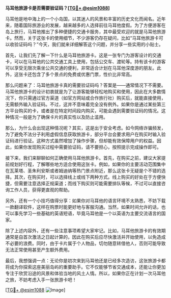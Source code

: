 **马耳他旅游卡是否需要验证码？[[TG💪+ @esim1088](https://t.me/s/esim1088)]**

马耳他是地中海上的一个小岛国，以其迷人的风景和丰富的历史文化而闻名。近年来，随着国际旅游业的发展，越来越多的人选择前往马耳他度假。为了方便游客在岛上旅行，马耳他推出了多种便捷的交通卡服务，其中最受欢迎的就是马耳他旅游卡。然而，关于这张卡的使用细节，不少游客仍存在疑问，比如“马耳他旅游卡可以收验证码吗？”今天，我们就来详细解答这个问题，并分享一些实用的小贴士。

首先，让我们先了解一下什么是马耳他旅游卡。这是一张专门为游客设计的交通卡，可以在马耳他的公共交通工具上使用，包括公交车、渡轮等。持有该卡的游客可以享受无限次乘坐公共交通的便利，非常适合计划在马耳他深度游的朋友。此外，这张卡还包含了多个景点的免费或优惠门票，性价比非常高。

那么问题来了：马耳他旅游卡真的需要验证码吗？答案是——通常情况下不需要。马耳他旅游卡的设计初衷就是为了让游客能够轻松地购买和使用，因此在大多数情况下，你只需通过官方渠道（如官方网站或合作旅行社）购买后，就能直接使用，无需额外输入验证码。不过，这并不意味着完全没有例外。如果你是通过某些第三方平台购买的卡，或者是在特定时间段内购买，可能会遇到需要验证码的情况。这种情况一般是为了确保卡片的真实性以及防止滥用。

那么，为什么会出现这种情况呢？其实，这是出于安全考虑。如今网络诈骗频发，为了避免不法分子利用虚假信息获取旅游卡，部分平台会要求用户在购买时输入验证码进行验证。这种方式虽然增加了操作步骤，但却能有效保障用户的权益。因此，如果你发现购买过程中需要验证码，请不要担心，按照提示完成操作即可。

接下来，我们来聊聊如何正确使用马耳他旅游卡。首先，在购买之前，建议大家提前规划好行程，了解哪些地方适合使用这张卡。例如，如果你的主要活动范围集中在瓦莱塔、圣朱利安斯或者姆迪纳等热门景点附近，那么这张卡无疑是个不错的选择。其次，在购买时，可以选择线上或线下两种方式。线上购买的好处在于方便快捷，但需要注意选择正规渠道；而线下购买则可能需要排队等候，不过可以直接咨询工作人员，获得更直观的帮助。

另外，还有一个小技巧值得分享：如果你对马耳他的语言环境不太熟悉，不妨下载一款翻译软件，这样在购票时能更好地与客服沟通。当然，如果时间允许的话，也可以事先学习一些基础的英语短语，毕竟马耳他是一个以英语为主要交流语言的国家。

除了上述内容外，还有一些注意事项希望大家牢记。比如，马耳他旅游卡的有效期通常是自首次激活之日起计算的，因此在购买后应尽快激活并开始使用，以免造成不必要的浪费。同时，由于卡片属于个人物品，切勿随意转借他人，否则可能导致无法正常使用甚至产生额外费用。

最后，我想强调一点：无论你是初次来到马耳他还是已经多次造访，这张旅游卡都将成为你探索这座美丽岛屿的重要助手。它不仅能够节省交通成本，还能让你更加专注于欣赏沿途的风景和体验当地的风土人情。所以，如果你正在计划一次马耳他之旅，不妨考虑入手一张旅游卡吧！

[[TG💪+ @esim1088](https://t.me/s/esim1088) ![Image](https://i.postimg.cc/4NQfJmqS/Snipaste-2025-05-13-00-14-12.png)]